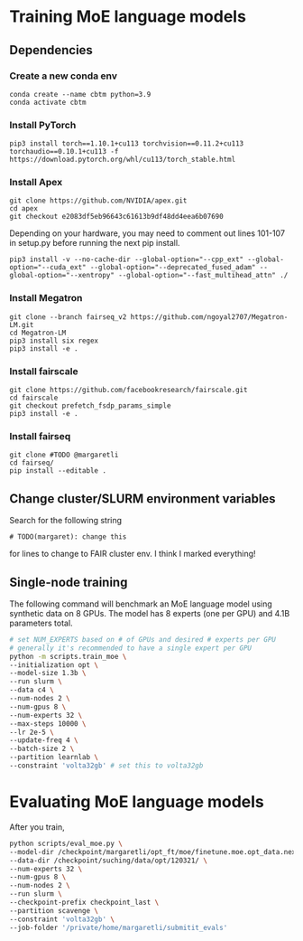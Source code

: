 # Training MoE language models

## Dependencies

### Create a new conda env
```
conda create --name cbtm python=3.9
conda activate cbtm
```
### Install PyTorch
```
pip3 install torch==1.10.1+cu113 torchvision==0.11.2+cu113 torchaudio==0.10.1+cu113 -f https://download.pytorch.org/whl/cu113/torch_stable.html
```
### Install Apex
```
git clone https://github.com/NVIDIA/apex.git
cd apex
git checkout e2083df5eb96643c61613b9df48dd4eea6b07690
```
Depending on your hardware, you may need to comment out lines 101-107 in setup.py before running the next pip install.
```
pip3 install -v --no-cache-dir --global-option="--cpp_ext" --global-option="--cuda_ext" --global-option="--deprecated_fused_adam" --global-option="--xentropy" --global-option="--fast_multihead_attn" ./
```
### Install Megatron
```
git clone --branch fairseq_v2 https://github.com/ngoyal2707/Megatron-LM.git
cd Megatron-LM
pip3 install six regex
pip3 install -e .
```
### Install fairscale
```
git clone https://github.com/facebookresearch/fairscale.git
cd fairscale
git checkout prefetch_fsdp_params_simple
pip3 install -e .
```

### Install fairseq
```
git clone #TODO @margaretli
cd fairseq/
pip install --editable .
```

## Change cluster/SLURM environment variables

Search for the following string

```
# TODO(margaret): change this
```

for lines to change to FAIR cluster env. I think I marked everything!

## Single-node training

The following command will benchmark an MoE language model using synthetic data
on 8 GPUs. The model has 8 experts (one per GPU) and 4.1B parameters total.

```bash
# set NUM_EXPERTS based on # of GPUs and desired # experts per GPU
# generally it's recommended to have a single expert per GPU
python -m scripts.train_moe \
--initialization opt \
--model-size 1.3b \
--run slurm \
--data c4 \
--num-nodes 2 \
--num-gpus 8 \
--num-experts 32 \
--max-steps 10000 \
--lr 2e-5 \
--update-freq 4 \
--batch-size 2 \
--partition learnlab \
--constraint 'volta32gb' # set this to volta32gb
```

# Evaluating MoE language models

After you train, 
```bash
python scripts/eval_moe.py \
--model-dir /checkpoint/margaretli/opt_ft/moe/finetune.moe.opt_data.nexperts_32.init_opt.0edr.mu7869.wu0.bsz2.uf4.fp16adam.rs1234.lr2e-05.pat_10000.ngpu32/ \
--data-dir /checkpoint/suching/data/opt/120321/ \
--num-experts 32 \
--num-gpus 8 \
--num-nodes 2 \
--run slurm \
--checkpoint-prefix checkpoint_last \
--partition scavenge \
--constraint 'volta32gb' \
--job-folder '/private/home/margaretli/submitit_evals' 
```
